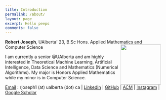 ```yaml
---
title: Introduction
permalink: /about/
layout: page
excerpt: Hello peeps
comments: false
---
```


**Robert Joseph**, UAlberta' 23, B.Sc Hons. Applied Mathematics and Computer Science 
<img align="right" width="130" height="130" src="https://media-exp1.licdn.com/dms/image/C5603AQF6cmv8Uqk8fQ/profile-displayphoto-shrink_400_400/0/1656353700317?e=1668643200&v=beta&t=9vGCPMHCvr2IV_rMYaSR2VT32W7RkwYQTA10RTz_p1E">

I am currently a senior @UAlberta and am highly interested in Theoretical Machine Learning, Artificial Intelligence, Data Science and Mathematics (Numerical Algorithms). My major is Honors Applied Mathematics while my minor is in Computer Science.

[Email](mail_to:) : rjoseph1 (at) ualberta (dot) ca | [Linkedin](https://www.linkedin.com/in/robert-joseph-2001/) | [GitHub](http://github.com/Robertboy18) | [ACM](https://services.acm.org/public/vcard/vcard.cfm?handle=robertjoseph) | [Instagram](https://www.instagram.com/robertljg/) | [Google Scholar](https://scholar.google.com/citations?user=5P1Uwy4AAAAJ&hl=en)




